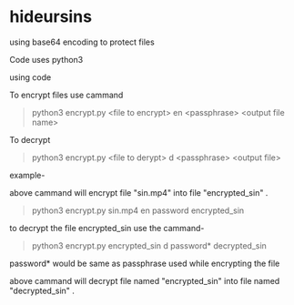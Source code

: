 # hideursins
using base64 encoding to protect files

Code uses python3

using code

To encrypt files use cammand

> python3 encrypt.py \<file to encrypt\> en \<passphrase> \<output file name>

To decrypt

> python3 encrypt.py \<file to derypt\> d \<passphrase\> \<output file\>

example-

above cammand will encrypt file "sin.mp4"  into file "encrypted_sin" .


> python3 encrypt.py sin.mp4 en password encrypted_sin


to decrypt the file encrypted_sin  use the cammand-

> python3 encrypt.py encrypted_sin d password* decrypted_sin

password* would be same as  passphrase used while encrypting the file

above cammand will decrypt file named "encrypted_sin"  into file named "decrypted_sin" .
